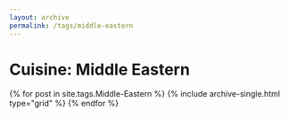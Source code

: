 ```yaml
---
layout: archive
permalink: /tags/middle-eastern
---
```


# Cuisine: Middle Eastern

<div class="tiles">
{% for post in site.tags.Middle-Eastern %}
  {% include archive-single.html type="grid" %}
{% endfor %}
</div><!-- /.tiles -->
